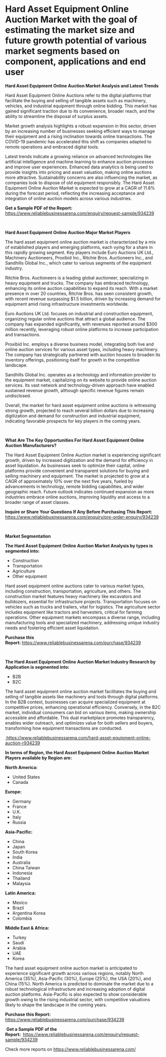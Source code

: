 <p><h1>Hard Asset Equipment Online Auction Market with the goal of estimating the market size and future growth potential of various market segments based on component, applications and end user</h1></p><p><strong>Hard Asset Equipment Online Auction Market Analysis and Latest Trends</strong></p>
<p><p>Hard Asset Equipment Online Auctions refer to the digital platforms that facilitate the buying and selling of tangible assets such as machinery, vehicles, and industrial equipment through online bidding. This market has gained significant traction due to its convenience, broader reach, and the ability to streamline the disposal of surplus assets.</p><p>Market growth analysis highlights a robust expansion in this sector, driven by an increasing number of businesses seeking efficient ways to manage their equipment and a rising inclination towards online transactions. The COVID-19 pandemic has accelerated this shift as companies adapted to remote operations and embraced digital tools.</p><p>Latest trends indicate a growing reliance on advanced technologies like artificial intelligence and machine learning to enhance auction processes and improve user experiences. Enhanced data analytics is being used to provide insights into pricing and asset valuation, making online auctions more attractive. Sustainability concerns are also influencing the market, as companies look to dispose of old equipment responsibly. The Hard Asset Equipment Online Auction Market is expected to grow at a CAGR of 11.8% during the forecast period, reflecting the increasing acceptance and integration of online auction models across various industries.</p></p>
<p><strong>Get a Sample PDF of the Report:&nbsp;</strong> <a href="https://www.reliablebusinessarena.com/enquiry/request-sample/934239?utm_campaign=2294&utm_medium=2&utm_source=Github&utm_content=ia&utm_term=07032025&utm_id=hard-asset-equipment-online-auction">https://www.reliablebusinessarena.com/enquiry/request-sample/934239</a></p>
<p>&nbsp;</p>
<p><strong>Hard Asset Equipment Online Auction Major Market Players</strong></p>
<p><p>The hard asset equipment online auction market is characterized by a mix of established players and emerging platforms, each vying for a share in this rapidly growing segment. Key players include Euro Auctions UK Ltd., Machinery Auctioneers, Proxibid Inc., Ritchie Bros. Auctioneers Inc., and Sandhills Global Inc., which cater to various segments of the equipment industry.</p><p>Ritchie Bros. Auctioneers is a leading global auctioneer, specializing in heavy equipment and trucks. The company has embraced technology, enhancing its online auction capabilities to expand its reach. With a market presence in over 20 countries, Ritchie Bros. has seen consistent growth, with recent revenue surpassing $1.5 billion, driven by increasing demand for equipment amid rising infrastructure investments worldwide.</p><p>Euro Auctions UK Ltd. focuses on industrial and construction equipment, organizing regular online auctions that attract a global audience. The company has expanded significantly, with revenues reported around $300 million recently, leveraging robust online platforms to increase participation and transactions.</p><p>Proxibid Inc. employs a diverse business model, integrating both live and online auction services for various asset types, including heavy machinery. The company has strategically partnered with auction houses to broaden its inventory offerings, positioning itself for growth in the competitive landscape.</p><p>Sandhills Global Inc. operates as a technology and information provider to the equipment market, capitalizing on its website to provide online auction services. Its vast network and technology-driven approach have enabled sustained revenue growth, although specific revenue figures remain undisclosed.</p><p>Overall, the market for hard asset equipment online auctions is witnessing strong growth, projected to reach several billion dollars due to increasing digitization and demand for construction and industrial equipment, indicating favorable prospects for key players in the coming years.</p></p>
<p>&nbsp;</p>
<p><strong>What Are The Key Opportunities For Hard Asset Equipment Online Auction Manufacturers?</strong></p>
<p><p>The Hard Asset Equipment Online Auction market is experiencing significant growth, driven by increased digitization and the demand for efficiency in asset liquidation. As businesses seek to optimize their capital, online platforms provide convenient and transparent solutions for buying and selling machinery and equipment. The market is projected to grow at a CAGR of approximately 10% over the next five years, fueled by advancements in technology, remote bidding capabilities, and wider geographic reach. Future outlook indicates continued expansion as more industries embrace online auctions, improving liquidity and access to a broader range of asset classes.</p></p>
<p><strong>Inquire or Share Your Questions If Any Before Purchasing This Report:</strong> <a href="https://www.reliablebusinessarena.com/enquiry/pre-order-enquiry/934239?utm_campaign=2294&utm_medium=2&utm_source=Github&utm_content=ia&utm_term=07032025&utm_id=hard-asset-equipment-online-auction">https://www.reliablebusinessarena.com/enquiry/pre-order-enquiry/934239</a></p>
<p>&nbsp;</p>
<p><strong>Market Segmentation</strong></p>
<p><strong>The Hard Asset Equipment Online Auction Market Analysis by types is segmented into:</strong></p>
<p><ul><li>Construction</li><li>Transportation</li><li>Agriculture</li><li>Other equipment</li></ul></p>
<p><p>Hard asset equipment online auctions cater to various market types, including construction, transportation, agriculture, and others. The construction market features heavy machinery like excavators and bulldozers, essential for infrastructure projects. Transportation focuses on vehicles such as trucks and trailers, vital for logistics. The agriculture sector includes equipment like tractors and harvesters, critical for farming operations. Other equipment markets encompass a diverse range, including manufacturing tools and specialized machinery, addressing unique industry needs and fostering efficient asset liquidation.</p></p>
<p><strong>Purchase this Report:&nbsp;</strong><a href="https://www.reliablebusinessarena.com/purchase/934239?utm_campaign=2294&utm_medium=2&utm_source=Github&utm_content=ia&utm_term=07032025&utm_id=hard-asset-equipment-online-auction">https://www.reliablebusinessarena.com/purchase/934239</a></p>
<p>&nbsp;</p>
<p><strong>The Hard Asset Equipment Online Auction Market Industry Research by Application is segmented into:</strong></p>
<p><ul><li>B2B</li><li>B2C</li></ul></p>
<p><p>The hard asset equipment online auction market facilitates the buying and selling of tangible assets like machinery and tools through digital platforms. In the B2B context, businesses can acquire specialized equipment at competitive prices, enhancing operational efficiency. Conversely, in the B2C market, individual consumers can bid on various items, making ownership accessible and affordable. This dual marketplace promotes transparency, enables wider outreach, and optimizes value for both sellers and buyers, transforming how equipment transactions are conducted.</p></p>
<p><a href="https://www.reliablebusinessarena.com/hard-asset-equipment-online-auction-r934239?utm_campaign=2294&utm_medium=2&utm_source=Github&utm_content=ia&utm_term=07032025&utm_id=hard-asset-equipment-online-auction">&nbsp;https://www.reliablebusinessarena.com/hard-asset-equipment-online-auction-r934239</a></p>
<p><strong>In terms of Region, the Hard Asset Equipment Online Auction Market Players available by Region are:</strong></p>
<p>
    <p> <strong> North America: </strong>
        <ul>
            <li>United States</li>
            <li>Canada</li>
        </ul>
        </p> 
    <p> <strong> Europe: </strong>
        <ul>
            <li>Germany</li>
            <li>France</li>
            <li>U.K.</li>
            <li>Italy</li>
            <li>Russia</li>
        </ul>
        </p> 
    <p> <strong> Asia-Pacific: </strong>
        <ul>
            <li>China</li>
            <li>Japan</li>
            <li>South Korea</li>
            <li>India</li>
            <li>Australia</li>
            <li>China Taiwan</li>
            <li>Indonesia</li>
            <li>Thailand</li>
            <li>Malaysia</li>
        </ul>
        </p> 
    <p> <strong> Latin America: </strong>
        <ul>
            <li>Mexico</li>
            <li>Brazil</li>
            <li>Argentina Korea</li>
            <li>Colombia</li>
        </ul>
        </p> 
    <p> <strong> Middle East & Africa: </strong>
        <ul>
            <li>Turkey</li>
            <li>Saudi</li>
            <li>Arabia</li>
            <li>UAE</li>
            <li>Korea</li>
        </ul>
    </p>
    </p>
<p><p>The hard asset equipment online auction market is anticipated to experience significant growth across various regions, notably North America (35%), Asia-Pacific (30%), Europe (25%), the USA (20%), and China (15%). North America is predicted to dominate the market due to a robust technological infrastructure and increasing adoption of digital auction platforms. Asia-Pacific is also expected to show considerable growth owing to the rising industrial sector, with competitive valuations likely to shape the landscape in the coming years.</p></p>
<p><strong>Purchase this Report: </strong><a href="https://www.reliablebusinessarena.com/purchase/934239?utm_campaign=2294&utm_medium=2&utm_source=Github&utm_content=ia&utm_term=07032025&utm_id=hard-asset-equipment-online-auction">https://www.reliablebusinessarena.com/purchase/934239</a></p>
<p>&nbsp;<strong>Get a Sample PDF of the Report:&nbsp;&nbsp;</strong><a href="https://www.reliablebusinessarena.com/enquiry/request-sample/934239?utm_campaign=2294&utm_medium=2&utm_source=Github&utm_content=ia&utm_term=07032025&utm_id=hard-asset-equipment-online-auction">https://www.reliablebusinessarena.com/enquiry/request-sample/934239</a></p>
<p><strong></strong></p>
<p>Check more reports on <a href="https://www.reliablebusinessarena.com/?utm_campaign=2294&utm_medium=2&utm_source=Github&utm_content=ia&utm_term=07032025&utm_id=hard-asset-equipment-online-auction">https://www.reliablebusinessarena.com/</a></p>